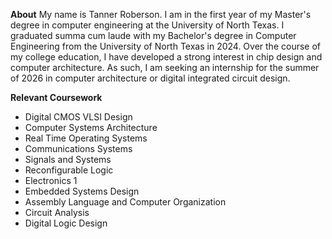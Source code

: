 **About**
My name is Tanner Roberson. I am in the first year of my Master's degree in computer engineering at the University of North Texas. I graduated summa cum laude with my Bachelor's degree in Computer Engineering from the University of North Texas in 2024.
Over the course of my college education, I have developed a strong interest in chip design and computer architecture. As such, I am seeking an internship for the summer of 2026 in computer architecture or digital integrated circuit design.

**Relevant Coursework**
* Digital CMOS VLSI Design
* Computer Systems Architecture
* Real Time Operating Systems
* Communications Systems
* Signals and Systems
* Reconfigurable Logic
* Electronics 1
* Embedded Systems Design
* Assembly Language and Computer Organization
* Circuit Analysis
* Digital Logic Design
